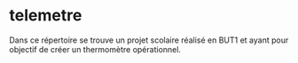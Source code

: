 # telemetre
Dans ce répertoire se trouve un projet scolaire réalisé en BUT1 et ayant pour objectif de créer un thermomètre opérationnel.
